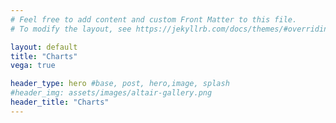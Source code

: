 ```yaml
---
# Feel free to add content and custom Front Matter to this file.
# To modify the layout, see https://jekyllrb.com/docs/themes/#overriding-theme-defaults

layout: default
title: "Charts"
vega: true

header_type: hero #base, post, hero,image, splash
#header_img: assets/images/altair-gallery.png
header_title: "Charts"
---
```

<div style="height: 400px">
<vegachart schema-url="{{site.baseurl}}/assets/charts/map_ita.json" style="width: 100%; height: 100%"></vegachart>
</div>

<div style="height: 400px">
<vegachart schema-url="{{site.baseurl}}/assets/charts/map_ita.json" style="width: 100%; height: 100%"></vegachart>
</div>

<div style="height: 400px">
<vegachart schema-url="{{site.baseurl}}/assets/charts/chart_responsive.json" style="width: 100%; height: 100%"></vegachart>
</div>

<div style="height: 400px">
<vegachart schema-url="{{site.baseurl}}/assets/charts/chart_responsive.json" style="width: 100%; height: 100%"></vegachart>
</div>


